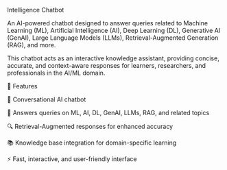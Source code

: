 Intelligence Chatbot

An AI-powered chatbot designed to answer queries related to Machine Learning (ML), Artificial Intelligence (AI), Deep Learning (DL), Generative AI (GenAI), Large Language Models (LLMs), Retrieval-Augmented Generation (RAG), and more.

This chatbot acts as an interactive knowledge assistant, providing concise, accurate, and context-aware responses for learners, researchers, and professionals in the AI/ML domain.

🚀 Features

💬 Conversational AI chatbot

🤖 Answers queries on ML, AI, DL, GenAI, LLMs, RAG, and related topics

🔍 Retrieval-Augmented responses for enhanced accuracy

📚 Knowledge base integration for domain-specific learning

⚡ Fast, interactive, and user-friendly interface
